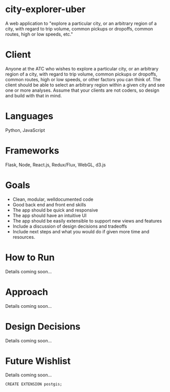 # city-explorer-uber
A web application to "explore a particular city, or an arbitrary region of a city, with regard to trip volume, common pickups or dropoffs, common routes, high or low speeds, etc."

# Client

Anyone at the ATC who wishes to explore a particular city, or an arbitrary region of a city, with regard to trip volume, common pickups or dropoffs, common routes, high or low speeds, or other factors you can think of. The client should be able to select an arbitrary region within a given city and see one or more analyses. Assume that your clients are not coders, so design and build with that in mind.

# Languages

Python, JavaScript

# Frameworks

Flask, Node, React.js, Redux/Flux, WebGL, d3.js

# Goals
- Clean, modular, well­documented code
- Good back end and front end skills
- The app should be quick and responsive
- The app should have an intuitive UI
- The app should be easily extensible to support new views and features
- Include a discussion of design decisions and tradeoffs
- Include next steps and what you would do if given more time and resources.


# How to Run
Details coming soon...

# Approach
Details coming soon...

# Design Decisions
Details coming soon...

# Future Wishlist
Details coming soon...


```
CREATE EXTENSION postgis;
```